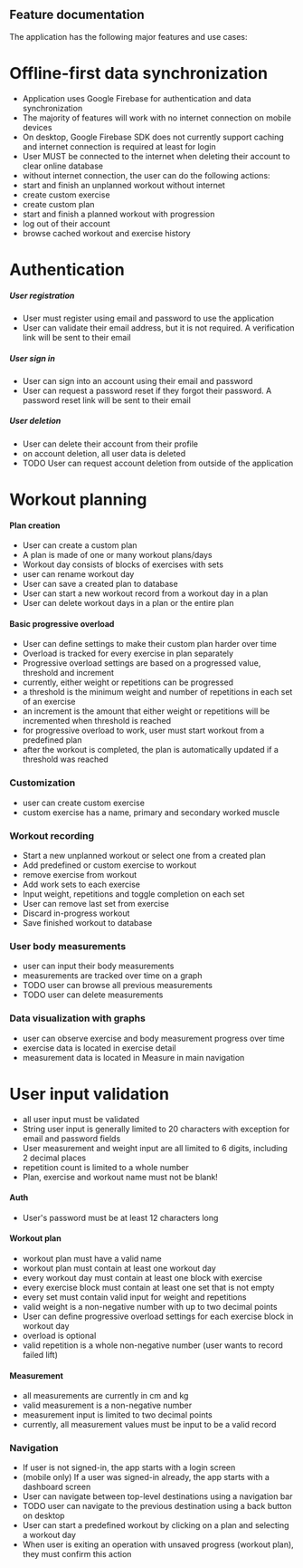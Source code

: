 ## Feature documentation
The application has the following major features and use cases:

# Offline-first data synchronization
- Application uses Google Firebase for authentication and data synchronization
- The majority of features will work with no internet connection on mobile devices
- On desktop, Google Firebase SDK does not currently support caching and internet connection is required at least for login
- User MUST be connected to the internet when deleting their account to clear online database
- without internet connection, the user can do the following actions:
- start and finish an unplanned workout without internet
- create custom exercise
- create custom plan
- start and finish a planned workout with progression
- log out of their account
- browse cached workout and exercise history

# Authentication

##### User registration
- User must register using email and password to use the application
- User can validate their email address, but it is not required. A verification link will be sent to their email

##### User sign in
- User can sign into an account using their email and password
- User can request a password reset if they forgot their password. A password reset link will be sent to their email

##### User deletion
- User can delete their account from their profile
- on account deletion, all user data is deleted
- TODO User can request account deletion from outside of the application


# Workout planning

#### Plan creation
- User can create a custom plan
- A plan is made of one or many workout plans/days
- Workout day consists of blocks of exercises with sets
- user can rename workout day
- User can save a created plan to database
- User can start a new workout record from a workout day in a plan
- User can delete workout days in a plan or the entire plan

#### Basic progressive overload
- User can define settings to make their custom plan harder over time
- Overload is tracked for every exercise in plan separately
- Progressive overload settings are based on a progressed value, threshold and increment
- currently, either weight or repetitions can be progressed
- a threshold is the minimum weight and number of repetitions in each set of an exercise
- an increment is the amount that either weight or repetitions will be incremented when threshold is reached
- for progressive overload to work, user must start workout from a predefined plan
- after the workout is completed, the plan is automatically updated if a threshold was reached


### Customization
- user can create custom exercise
- custom exercise has a name, primary and secondary worked muscle

### Workout recording
- Start a new unplanned workout or select one from a created plan
- Add predefined or custom exercise to workout
- remove exercise from workout
- Add work sets to each exercise
- Input weight, repetitions and toggle completion on each set
- User can remove last set from exercise
- Discard in-progress workout
- Save finished workout to database

### User body measurements
- user can input their body measurements
- measurements are tracked over time on a graph
- TODO user can browse all previous measurements
- TODO user can delete measurements

### Data visualization with graphs
- user can observe exercise and body measurement progress over time
- exercise data is located in exercise detail
- measurement data is located in Measure in main navigation

# User input validation
- all user input must be validated
- String user input is generally limited to 20 characters with exception for email and password fields
- User measurement and weight input are all limited to 6 digits, including 2 decimal places
- repetition count is limited to a whole number
- Plan, exercise and workout name must not be blank! 

#### Auth
- User's password must be at least 12 characters long

#### Workout plan
- workout plan must have a valid name
- workout plan must contain at least one workout day
- every workout day must contain at least one block with exercise
- every exercise block must contain at least one set that is not empty
- every set must contain valid input for weight and repetitions
- valid weight is a non-negative number with up to two decimal points
- User can define progressive overload settings for each exercise block in workout day
- overload is optional
- valid repetition is a whole non-negative number (user wants to record failed lift)

#### Measurement
- all measurements are currently in cm and kg
- valid measurement is a non-negative number
- measurement input is limited to two decimal points
- currently, all measurement values must be input to be a valid record

### Navigation
- If user is not signed-in, the app starts with a login screen
- (mobile only) If a user was signed-in already, the app starts with a dashboard screen
- User can navigate between top-level destinations using a navigation bar
- TODO user can navigate to the previous destination using a back button on desktop
- User can start a predefined workout by clicking on a plan and selecting a workout day
- When user is exiting an operation with unsaved progress (workout plan), they must confirm this action
